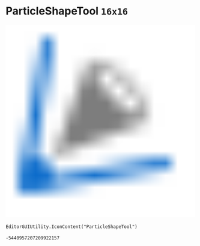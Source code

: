 # ParticleShapeTool `16x16`
<img src="/img/ParticleShapeTool.png" width=512 height=512>

``` CSharp
EditorGUIUtility.IconContent("ParticleShapeTool")
```
```
-5440957207209922157
```
